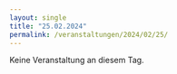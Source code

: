 ```yaml
---
layout: single
title: "25.02.2024"
permalink: /veranstaltungen/2024/02/25/
---
```


Keine Veranstaltung an diesem Tag.
